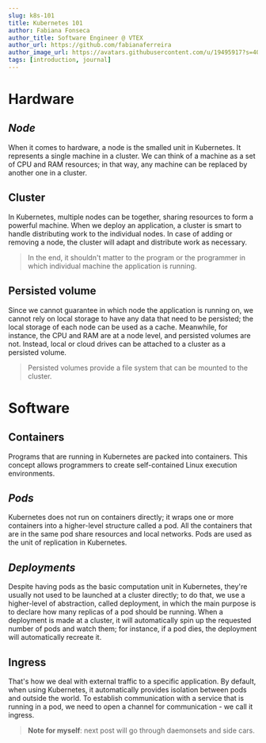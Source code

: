 ```yaml
---
slug: k8s-101
title: Kubernetes 101
author: Fabiana Fonseca
author_title: Software Engineer @ VTEX
author_url: https://github.com/fabianaferreira
author_image_url: https://avatars.githubusercontent.com/u/19495917?s=400&u=302696fe63b0bceec347a6b90dd42bddcea1cf43&v=4
tags: [introduction, journal]
---
```


# Hardware

## _Node_
When it comes to hardware, a node is the smalled unit in Kubernetes. It represents a single machine in a cluster. We can think of a machine as a set of CPU and RAM resources; in that way, any machine can be replaced by another one in a cluster.

## Cluster
In Kubernetes, multiple nodes can be together, sharing resources to form a powerful machine. When we deploy an application, a cluster is smart to handle distributing work to the individual nodes. In case of adding or removing a node, the cluster will adapt and distribute work as necessary.

> In the end, it shouldn't matter to the program or the programmer in which individual machine the application is running.

## Persisted volume
Since we cannot guarantee in which node the application is running on, we cannot rely on local storage to have any data that need to be persisted; the local storage of each node can be used as a cache. Meanwhile, for instance, the CPU and RAM are at a node level, and persisted volumes are not. Instead, local or cloud drives can be attached to a cluster as a persisted volume.

> Persisted volumes provide a file system that can be mounted to the cluster.

# Software
## Containers
Programs that are running in Kubernetes are packed into containers. This concept allows programmers to create self-contained Linux execution environments. 

## _Pods_
Kubernetes does not run on containers directly; it wraps one or more containers into a higher-level structure called a pod. All the containers that are in the same pod share resources and local networks. Pods are used as the unit of replication in Kubernetes.

## _Deployments_
Despite having pods as the basic computation unit in Kubernetes, they're usually not used to be launched at a cluster directly; to do that, we use a higher-level of abstraction, called deployment, in which the main purpose is to declare how many replicas of a pod should be running. When a deployment is made at a cluster, it will automatically spin up the requested number of pods and watch them; for instance, if a pod dies, the deployment will automatically recreate it. 

## Ingress
That's how we deal with external traffic to a specific application. By default, when using Kubernetes, it automatically provides isolation between pods and outside the world. To establish communication with a service that is running in a pod, we need to open a channel for communication - we call it ingress.

> **Note for myself**: next post will go through daemonsets and side cars. 